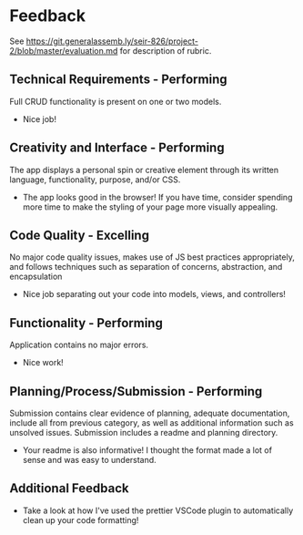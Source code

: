 # Feedback

See https://git.generalassemb.ly/seir-826/project-2/blob/master/evaluation.md for description of rubric.

## Technical Requirements - Performing

Full CRUD functionality is present on one or two models.

- Nice job!

## Creativity and Interface - Performing

The app displays a personal spin or creative element through its written language, functionality, purpose, and/or CSS.

- The app looks good in the browser! If you have time, consider spending more time to make the styling of your page more visually appealing.

## Code Quality - Excelling

No major code quality issues, makes use of JS best practices appropriately, and follows techniques such as separation of concerns, abstraction, and encapsulation

- Nice job separating out your code into models, views, and controllers!

## Functionality - Performing

Application contains no major errors.

- Nice work!

## Planning/Process/Submission - Performing

Submission contains clear evidence of planning, adequate documentation, include all from previous category, as well as additional information such as unsolved issues. Submission includes a readme and planning directory.

- Your readme is also informative! I thought the format made a lot of sense and was easy to understand.

## Additional Feedback

- Take a look at how I've used the prettier VSCode plugin to automatically clean up your code formatting!
